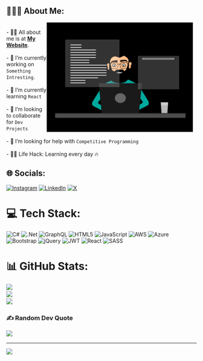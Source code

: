 ## 👨🏻‍💻 About Me:

<img  src="./thoughtworks-gif_dribbble.gif" height="290px" align="right" style="margin-right: 10px;"/>

<br>- 🙋‍♂️ All about me is at **[My Website](https://sebinsaji.vercel.app/)**.<br><br>- 🔭 I’m currently working on `Something Intresting`.<br><br>- 🌱 I’m currently learning `React`<br><br>- 👯 I’m looking to collaborate for `Dev Projects`<br><br>- 🤔 I’m looking for help with `Competitive Programming`<br><br>- 👨‍💻 Life Hack: Learning every day :fire:


## 🌐 Socials:
[![Instagram](https://img.shields.io/badge/Instagram-%23E4405F.svg?logo=Instagram&logoColor=white)](https://www.instagram.com/_.zbn._/) [![LinkedIn](https://img.shields.io/badge/LinkedIn-%230077B5.svg?logo=linkedin&logoColor=white)](https://www.linkedin.com/in/sebinsaji/) [![X](https://img.shields.io/badge/X-black.svg?logo=X&logoColor=white)](https://x.com/__ZBN) 

# 💻 Tech Stack:
![C#](https://img.shields.io/badge/c%23-%23239120.svg?style=for-the-badge&logo=csharp&logoColor=white) ![.Net](https://img.shields.io/badge/.NET-5C2D91?style=for-the-badge&logo=.net&logoColor=white) ![GraphQL](https://img.shields.io/badge/-GraphQL-E10098?style=for-the-badge&logo=graphql&logoColor=white) ![HTML5](https://img.shields.io/badge/html5-%23E34F26.svg?style=for-the-badge&logo=html5&logoColor=white) ![JavaScript](https://img.shields.io/badge/javascript-%23323330.svg?style=for-the-badge&logo=javascript&logoColor=%23F7DF1E) ![AWS](https://img.shields.io/badge/AWS-%23FF9900.svg?style=for-the-badge&logo=amazon-aws&logoColor=white) ![Azure](https://img.shields.io/badge/azure-%230072C6.svg?style=for-the-badge&logo=microsoftazure&logoColor=white) ![Bootstrap](https://img.shields.io/badge/bootstrap-%238511FA.svg?style=for-the-badge&logo=bootstrap&logoColor=white) ![jQuery](https://img.shields.io/badge/jquery-%230769AD.svg?style=for-the-badge&logo=jquery&logoColor=white) ![JWT](https://img.shields.io/badge/JWT-black?style=for-the-badge&logo=JSON%20web%20tokens) ![React](https://img.shields.io/badge/react-%2320232a.svg?style=for-the-badge&logo=react&logoColor=%2361DAFB) ![SASS](https://img.shields.io/badge/SASS-hotpink.svg?style=for-the-badge&logo=SASS&logoColor=white)
# 📊 GitHub Stats:
![](https://github-readme-stats.vercel.app/api?username=Code9x&theme=dark&hide_border=false&include_all_commits=false&count_private=false)<br/>
![](https://github-readme-streak-stats.herokuapp.com/?user=Code9x&theme=dark&hide_border=false)<br/>
![](https://github-readme-stats.vercel.app/api/top-langs/?username=Code9x&theme=dark&hide_border=false&include_all_commits=false&count_private=false&layout=compact)

### ✍️ Random Dev Quote
![](https://quotes-github-readme.vercel.app/api?type=horizontal&theme=tokyonight)

---
[![](https://visitcount.itsvg.in/api?id=Code9x&icon=0&color=0)](https://visitcount.itsvg.in)

<!-- Proudly created with GPRM ( https://gprm.itsvg.in ) -->
